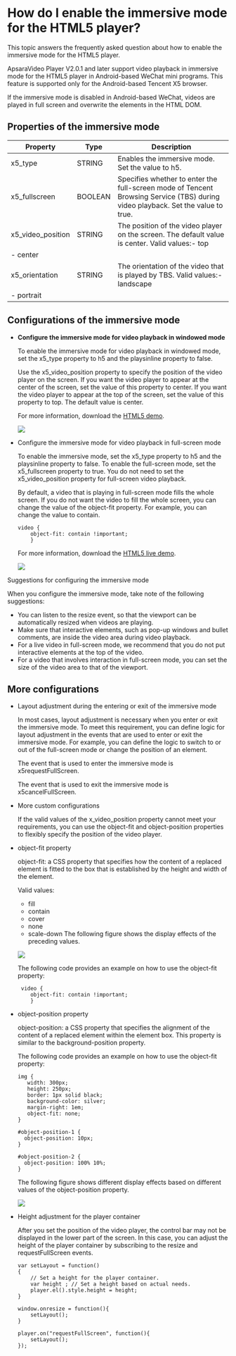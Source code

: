 # How do I enable the immersive mode for the HTML5 player?

This topic answers the frequently asked question about how to enable the immersive mode for the HTML5 player.

ApsaraVideo Player V2.0.1 and later support video playback in immersive mode for the HTML5 player in Android-based WeChat mini programs. This feature is supported only for the Android-based Tencent X5 browser.

If the immersive mode is disabled in Android-based WeChat, videos are played in full screen and overwrite the elements in the HTML DOM.

## Properties of the immersive mode

|Property|Type|Description|
|--------|----|-----------|
|x5\_type|STRING|Enables the immersive mode. Set the value to h5.|
|x5\_fullscreen|BOOLEAN|Specifies whether to enter the full-screen mode of Tencent Browsing Service \(TBS\) during video playback. Set the value to true.|
|x5\_video\_position|STRING|The position of the video player on the screen. The default value is center. Valid values:-   top
-   center |
|x5\_orientation|STRING|The orientation of the video that is played by TBS. Valid values:-   landscape
-   portrait |

## Configurations of the immersive mode

-   **Configure the immersive mode for video playback in windowed mode**

    To enable the immersive mode for video playback in windowed mode, set the x5\_type property to h5 and the playsinline property to false.

    Use the x5\_video\_position property to specify the position of the video player on the screen. If you want the video player to appear at the center of the screen, set the value of this property to center. If you want the video player to appear at the top of the screen, set the value of this property to top. The default value is center.

    For more information, download the [HTML5 demo](https://github.com/alilmq/h5demo).

    ![](../images/p190051.png)

-   Configure the immersive mode for video playback in full-screen mode

    To enable the immersive mode, set the x5\_type property to h5 and the playsinline property to false. To enable the full-screen mode, set the x5\_fullscreen property to true. You do not need to set the x5\_video\_position property for full-screen video playback.

    By default, a video that is playing in full-screen mode fills the whole screen. If you do not want the video to fill the whole screen, you can change the value of the object-fit property. For example, you can change the value to contain.

    ```
    video {
        object-fit: contain !important;
        }            
    ```

    For more information, download the [HTML5 live demo](https://github.com/alilmq/h5livedemo).

    ![](../images/p190052.png)


Suggestions for configuring the immersive mode

When you configure the immersive mode, take note of the following suggestions:

-   You can listen to the resize event, so that the viewport can be automatically resized when videos are playing.
-   Make sure that interactive elements, such as pop-up windows and bullet comments, are inside the video area during video playback.
-   For a live video in full-screen mode, we recommend that you do not put interactive elements at the top of the video.
-   For a video that involves interaction in full-screen mode, you can set the size of the video area to that of the viewport.

## More configurations

-   Layout adjustment during the entering or exit of the immersive mode

    In most cases, layout adjustment is necessary when you enter or exit the immersive mode. To meet this requirement, you can define logic for layout adjustment in the events that are used to enter or exit the immersive mode. For example, you can define the logic to switch to or out of the full-screen mode or change the position of an element.

    The event that is used to enter the immersive mode is x5requestFullScreen.

    The event that is used to exit the immersive mode is x5cancelFullScreen.

-   More custom configurations

    If the valid values of the x\_video\_position property cannot meet your requirements, you can use the object-fit and object-position properties to flexibly specify the position of the video player.

-   object-fit property

    object-fit: a CSS property that specifies how the content of a replaced element is fitted to the box that is established by the height and width of the element.

    Valid values:

    -   fill
    -   contain
    -   cover
    -   none
    -   scale-down
    The following figure shows the display effects of the preceding values.

    ![](../images/p190053.png)

    The following code provides an example on how to use the object-fit property:

    ```
     video {
        object-fit: contain !important;
        }            
    ```

-   object-position property

    object-position: a CSS property that specifies the alignment of the content of a replaced element within the element box. This property is similar to the background-position property.

    The following code provides an example on how to use the object-fit property:

    ```
    img {
       width: 300px;
       height: 250px;
       border: 1px solid black;
       background-color: silver;
       margin-right: 1em;
       object-fit: none;
    }
    
    #object-position-1 {
      object-position: 10px;
    }
    
    #object-position-2 {
      object-position: 100% 10%;
    }       
    ```

    The following figure shows different display effects based on different values of the object-position property.

    ![](../images/p190054.png)

-   Height adjustment for the player container

    After you set the position of the video player, the control bar may not be displayed in the lower part of the screen. In this case, you can adjust the height of the player container by subscribing to the resize and requestFullScreen events.

    ```
    var setLayout = function()
    {    
        // Set a height for the player container.
        var height ; // Set a height based on actual needs.
        player.el().style.height = height;
    }
    
    window.onresize = function(){
        setLayout();
    }
    
    player.on("requestFullScreen", function(){
        setLayout();
    });  
    ```


